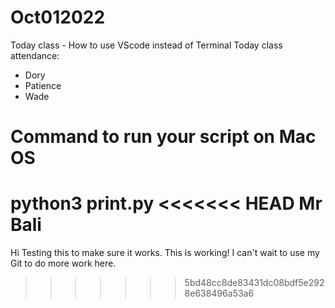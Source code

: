# Oct012022
Today class - How to use VScode instead of Terminal
Today class attendance: 
- Dory
- Patience
- Wade

# Command to run your script on Mac OS
python3 print.py
<<<<<<< HEAD
Mr Bali
=======
Hi 
Testing this to make sure it works.
This is working! I can't wait to use my Git to do more work here. 
>>>>>>> 5bd48cc8de83431dc08bdf5e2928e638496a53a6
